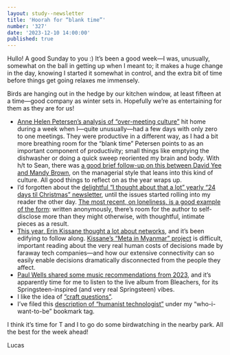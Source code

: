 ```yaml
---
layout: study--newsletter
title: 'Hoorah for “blank time”'
number: '327'
date: '2023-12-10 14:00:00'
published: true
---
```


Hullo! A good Sunday to you :) It’s been a good week—I was, unusually, somewhat on the ball in getting up when I meant to; it makes a huge change in the day, knowing I started it somewhat in control, and the extra bit of time before things get going relaxes me immensely. 

Birds are hanging out in the hedge by our kitchen window, at least fifteen at a time—good company as winter sets in. Hopefully we’re as entertaining for them as they are for us!

- [Anne Helen Petersen’s analysis of “over-meeting culture”](https://annehelen.substack.com/p/the-root-of-over-meeting-culture) hit home during a week when I—quite unusually—had a few days with only zero to one meetings. They were productive in a different way, as I had a bit more breathing room for the “blank time” Petersen points to as an important component of productivity; small things like emptying the dishwasher or doing a quick sweep reoriented my brain and body. With h/t to Sean, there was [a good brief follow-up on this between David Yee and Mandy Brown](https://mstdn.social/@aworkinglibrary/111534752987967145), on the managerial style that leans into this kind of culture. All good things to reflect on as the year wraps up.
- I’d forgotten about the [delightful “I thought about that a lot” yearly “24 days til Christmas” newsletter](https://www.ithoughtaboutthatalot.com/), until the issues started rolling into my reader the other day. [The most recent, on loneliness, is a good example of the form](https://www.ithoughtaboutthatalot.com/2023/loneliness): written anonymously, there’s room for the author to self-disclose more than they might otherwise, with thoughtful, intimate pieces as a result.
-	[This year, Erin Kissane thought a lot about networks](https://erinkissane.com/root-and-branch), and it’s been edifying to follow along. [Kissane’s “Meta in Myanmar” project](https://erinkissane.com/meta-in-myanmar-full-series) is difficult, important reading about the very real human costs of decisions made by faraway tech companies—and how our extensive connectivity can so easily enable decisions dramatically disconnected from the people they affect.
-	[Paul Wells shared some music recommendations from 2023](https://paulwells.substack.com/p/attention-christmas-shoppers), and it’s apparently time for me to listen to the live album from Bleachers, for its Springsteen-inspired (and very real Springsteen) vibes.
- I like the idea of [“craft questions”](https://robwalker.substack.com/p/how-and-why-to-ask-craft-questions).
- I’ve filed this [description of “humanist technologist”](https://werd.io/2023/being-a-humanist-technologist) under my “who-i-want-to-be” bookmark tag.

I think it’s time for T and I to go do some birdwatching in the nearby park. All the best for the week ahead!

Lucas